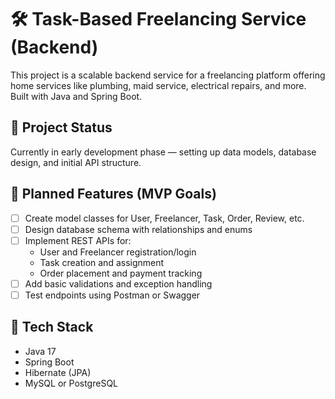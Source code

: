 # 🛠️ Task-Based Freelancing Service (Backend)

This project is a scalable backend service for a freelancing platform offering home services like plumbing, maid service, electrical repairs, and more. Built with Java and Spring Boot.

## 🚀 Project Status
Currently in early development phase — setting up data models, database design, and initial API structure.

## 🔭 Planned Features (MVP Goals)
- [ ] Create model classes for User, Freelancer, Task, Order, Review, etc.
- [ ] Design database schema with relationships and enums
- [ ] Implement REST APIs for:
  - User and Freelancer registration/login
  - Task creation and assignment
  - Order placement and payment tracking
- [ ] Add basic validations and exception handling
- [ ] Test endpoints using Postman or Swagger

## 📌 Tech Stack
- Java 17
- Spring Boot
- Hibernate (JPA)
- MySQL or PostgreSQL
